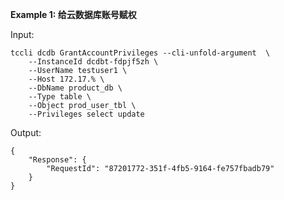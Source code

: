 **Example 1: 给云数据库账号赋权**



Input: 

```
tccli dcdb GrantAccountPrivileges --cli-unfold-argument  \
    --InstanceId dcdbt-fdpjf5zh \
    --UserName testuser1 \
    --Host 172.17.% \
    --DbName product_db \
    --Type table \
    --Object prod_user_tbl \
    --Privileges select update
```

Output: 
```
{
    "Response": {
        "RequestId": "87201772-351f-4fb5-9164-fe757fbadb79"
    }
}
```

